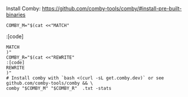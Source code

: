 Install Comby: https://github.com/comby-tools/comby/#install-pre-built-binaries

```
COMBY_M="$(cat <<"MATCH"
```
:[code]
```
MATCH
)"
COMBY_R="$(cat <<"REWRITE"
:[code]
REWRITE
)"
# Install comby with `bash <(curl -sL get.comby.dev)` or see github.com/comby-tools/comby && \
comby "$COMBY_M" "$COMBY_R"  .txt -stats
```